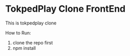 # TokpedPlay Clone FrontEnd

This is tokpedplay clone

How to Run:
1. clone the repo first
2. npm install
